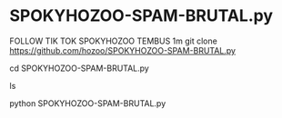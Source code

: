 # SPOKYHOZOO-SPAM-BRUTAL.py
FOLLOW TIK TOK SPOKYHOZOO TEMBUS 1m
git clone https://github.com/hozoo/SPOKYHOZOO-SPAM-BRUTAL.py

cd SPOKYHOZOO-SPAM-BRUTAL.py

ls

python SPOKYHOZOO-SPAM-BRUTAL.py
